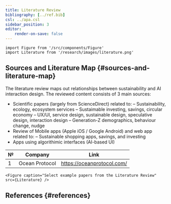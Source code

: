 ```yaml
---
title: Literature Review
bibliography: [../ref.bib]
csl: ../apa.csl
sidebar_position: 3
editor:
    render-on-save: false
---
```


``` mdx-code-block
import Figure from '/src/components/Figure'
import Literature from '/research/images/literature.png'
```

## Sources and Literature Map {#sources-and-literature-map}

The literature review maps out relationships between sustainability and AI interaction design. The reviewed content consists of 3 main sources:

-   Scientific papers (largely from ScienceDirect) related to: – Sustainability, ecology, ecosystem services – Sustaimable investing, savings, circular economy – UX/UI, service design, sustainable design, speculative design, interaction design – Generation-Z demographics, behaviour change, nudge
-   Review of Mobile apps (Apple iOS / Google Android) and web app related to: – Sustainable shopping apps, savings, and investing
-   Apps using algorithimic interfaces (AI-based UI)

| №   | Company        | Link                       |
|-----|----------------|----------------------------|
| 1   | Ocean Protocol | https://oceanprotocol.com/ |

``` mdx-code-block
<Figure caption="Select example papers from the Literature Review" src={Literature} />
```

## References {#references}
